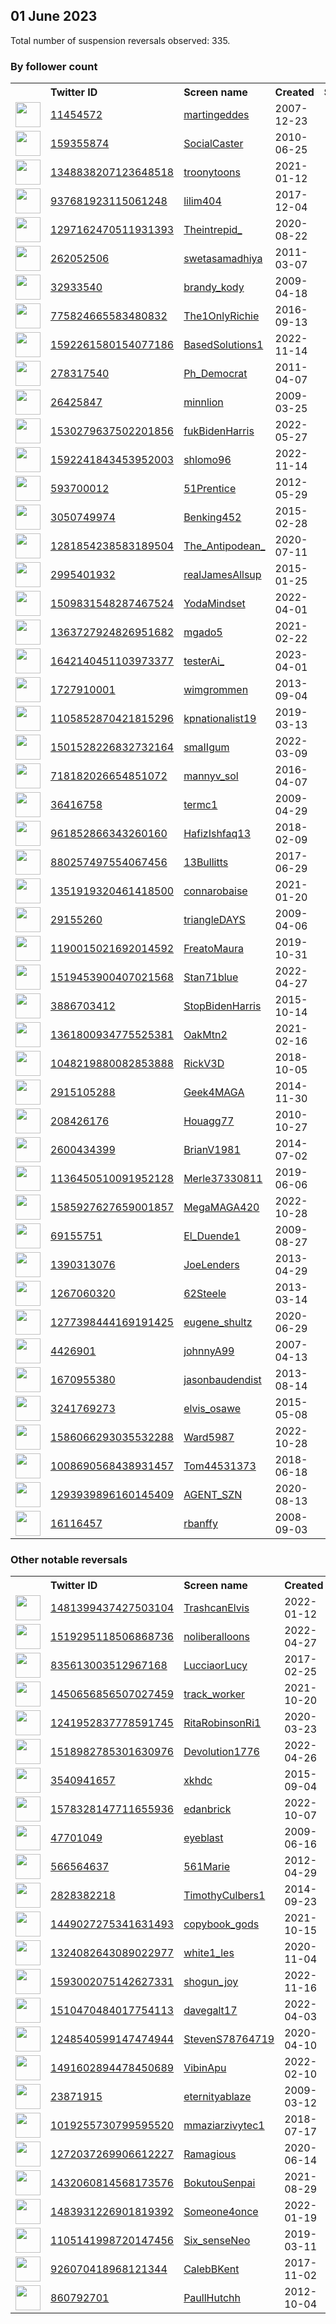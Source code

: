 
## 01 June 2023
Total number of suspension reversals observed: 335.

### By follower count
<table><tr><th></th><th align="left">Twitter ID</th><th align="left">Screen name</th>
<th align="left">Created</th><th align="left">Status</th><th align="left">Suspended</th><th align="left">Followers</th>
<tr><td><a href="https://pbs.twimg.com/profile_images/1176975324933963776/eazJceK7_normal.png"><img src="https://pbs.twimg.com/profile_images/1176975324933963776/eazJceK7_normal.png" width="40px" height="40px" align="center"/></a></td><td><a href="https://twitter.com/intent/user?user_id=11454572">11454572</a></td><td><a href="https://twitter.com/martingeddes">martingeddes</a></td><td>2007-12-23</td><td align="center"></td><td></td><td>159083</td></tr>
<tr><td><a href="https://pbs.twimg.com/profile_images/441735386734157824/kk9-RtaK_normal.jpeg"><img src="https://pbs.twimg.com/profile_images/441735386734157824/kk9-RtaK_normal.jpeg" width="40px" height="40px" align="center"/></a></td><td><a href="https://twitter.com/intent/user?user_id=159355874">159355874</a></td><td><a href="https://twitter.com/SocialCaster">SocialCaster</a></td><td>2010-06-25</td><td align="center"></td><td>2023-01-24</td><td>91550</td></tr>
<tr><td><a href="https://pbs.twimg.com/profile_images/1665694768930918401/RCqTk-IW_normal.jpg"><img src="https://pbs.twimg.com/profile_images/1665694768930918401/RCqTk-IW_normal.jpg" width="40px" height="40px" align="center"/></a></td><td><a href="https://twitter.com/intent/user?user_id=1348838207123648518">1348838207123648518</a></td><td><a href="https://twitter.com/troonytoons">troonytoons</a></td><td>2021-01-12</td><td align="center"></td><td>2023-03-19</td><td>58141</td></tr>
<tr><td><a href="https://pbs.twimg.com/profile_images/1663910991908728833/XToz_afB_normal.jpg"><img src="https://pbs.twimg.com/profile_images/1663910991908728833/XToz_afB_normal.jpg" width="40px" height="40px" align="center"/></a></td><td><a href="https://twitter.com/intent/user?user_id=937681923115061248">937681923115061248</a></td><td><a href="https://twitter.com/lilim404">lilim404</a></td><td>2017-12-04</td><td align="center"></td><td>2023-04-26</td><td>34297</td></tr>
<tr><td><a href="https://pbs.twimg.com/profile_images/1329265390162124801/4wY6mBrh_normal.jpg"><img src="https://pbs.twimg.com/profile_images/1329265390162124801/4wY6mBrh_normal.jpg" width="40px" height="40px" align="center"/></a></td><td><a href="https://twitter.com/intent/user?user_id=1297162470511931393">1297162470511931393</a></td><td><a href="https://twitter.com/Theintrepid_">Theintrepid_</a></td><td>2020-08-22</td><td align="center"></td><td></td><td>32979</td></tr>
<tr><td><a href="https://pbs.twimg.com/profile_images/1649782219291107329/AcdcrKlU_normal.jpg"><img src="https://pbs.twimg.com/profile_images/1649782219291107329/AcdcrKlU_normal.jpg" width="40px" height="40px" align="center"/></a></td><td><a href="https://twitter.com/intent/user?user_id=262052506">262052506</a></td><td><a href="https://twitter.com/swetasamadhiya">swetasamadhiya</a></td><td>2011-03-07</td><td align="center"></td><td></td><td>32569</td></tr>
<tr><td><a href="https://pbs.twimg.com/profile_images/1312514658922688513/8u58laqR_normal.jpg"><img src="https://pbs.twimg.com/profile_images/1312514658922688513/8u58laqR_normal.jpg" width="40px" height="40px" align="center"/></a></td><td><a href="https://twitter.com/intent/user?user_id=32933540">32933540</a></td><td><a href="https://twitter.com/brandy_kody">brandy_kody</a></td><td>2009-04-18</td><td align="center"></td><td>2022-09-09</td><td>30957</td></tr>
<tr><td><a href="https://pbs.twimg.com/profile_images/1176145373095714818/YttE1uPH_normal.jpg"><img src="https://pbs.twimg.com/profile_images/1176145373095714818/YttE1uPH_normal.jpg" width="40px" height="40px" align="center"/></a></td><td><a href="https://twitter.com/intent/user?user_id=775824665583480832">775824665583480832</a></td><td><a href="https://twitter.com/The1OnlyRichie">The1OnlyRichie</a></td><td>2016-09-13</td><td align="center"></td><td>2022-09-29</td><td>25815</td></tr>
<tr><td><a href="https://pbs.twimg.com/profile_images/1665555269957439489/UchfkneE_normal.jpg"><img src="https://pbs.twimg.com/profile_images/1665555269957439489/UchfkneE_normal.jpg" width="40px" height="40px" align="center"/></a></td><td><a href="https://twitter.com/intent/user?user_id=1592261580154077186">1592261580154077186</a></td><td><a href="https://twitter.com/BasedSolutions1">BasedSolutions1</a></td><td>2022-11-14</td><td align="center"></td><td>2023-05-29</td><td>25624</td></tr>
<tr><td><a href="https://pbs.twimg.com/profile_images/1646405529873403904/quF1WZEl_normal.jpg"><img src="https://pbs.twimg.com/profile_images/1646405529873403904/quF1WZEl_normal.jpg" width="40px" height="40px" align="center"/></a></td><td><a href="https://twitter.com/intent/user?user_id=278317540">278317540</a></td><td><a href="https://twitter.com/Ph_Democrat">Ph_Democrat</a></td><td>2011-04-07</td><td align="center"></td><td></td><td>23248</td></tr>
<tr><td><a href="https://pbs.twimg.com/profile_images/1663078304889421824/8wILPQHS_normal.jpg"><img src="https://pbs.twimg.com/profile_images/1663078304889421824/8wILPQHS_normal.jpg" width="40px" height="40px" align="center"/></a></td><td><a href="https://twitter.com/intent/user?user_id=26425847">26425847</a></td><td><a href="https://twitter.com/minnlion">minnlion</a></td><td>2009-03-25</td><td align="center"></td><td></td><td>21996</td></tr>
<tr><td><a href="https://pbs.twimg.com/profile_images/1530426982831300609/L0gadUjR_normal.jpg"><img src="https://pbs.twimg.com/profile_images/1530426982831300609/L0gadUjR_normal.jpg" width="40px" height="40px" align="center"/></a></td><td><a href="https://twitter.com/intent/user?user_id=1530279637502201856">1530279637502201856</a></td><td><a href="https://twitter.com/fukBidenHarris">fukBidenHarris</a></td><td>2022-05-27</td><td align="center"></td><td>2023-05-31</td><td>17829</td></tr>
<tr><td><a href="https://pbs.twimg.com/profile_images/1664029088116359168/E3gVDnwz_normal.png"><img src="https://pbs.twimg.com/profile_images/1664029088116359168/E3gVDnwz_normal.png" width="40px" height="40px" align="center"/></a></td><td><a href="https://twitter.com/intent/user?user_id=1592241843453952003">1592241843453952003</a></td><td><a href="https://twitter.com/shlomo96">shlomo96</a></td><td>2022-11-14</td><td align="center"></td><td>2023-05-28</td><td>17464</td></tr>
<tr><td><a href="https://pbs.twimg.com/profile_images/1519183989298372608/8E4AQneY_normal.jpg"><img src="https://pbs.twimg.com/profile_images/1519183989298372608/8E4AQneY_normal.jpg" width="40px" height="40px" align="center"/></a></td><td><a href="https://twitter.com/intent/user?user_id=593700012">593700012</a></td><td><a href="https://twitter.com/51Prentice">51Prentice</a></td><td>2012-05-29</td><td align="center"></td><td>2023-01-06</td><td>16819</td></tr>
<tr><td><a href="https://pbs.twimg.com/profile_images/1161537940020965376/eNdwQa8E_normal.jpg"><img src="https://pbs.twimg.com/profile_images/1161537940020965376/eNdwQa8E_normal.jpg" width="40px" height="40px" align="center"/></a></td><td><a href="https://twitter.com/intent/user?user_id=3050749974">3050749974</a></td><td><a href="https://twitter.com/Benking452">Benking452</a></td><td>2015-02-28</td><td align="center"></td><td>2022-12-14</td><td>15192</td></tr>
<tr><td><a href="https://pbs.twimg.com/profile_images/1605707379534102528/zaMAnQVG_normal.jpg"><img src="https://pbs.twimg.com/profile_images/1605707379534102528/zaMAnQVG_normal.jpg" width="40px" height="40px" align="center"/></a></td><td><a href="https://twitter.com/intent/user?user_id=1281854238583189504">1281854238583189504</a></td><td><a href="https://twitter.com/The_Antipodean_">The_Antipodean_</a></td><td>2020-07-11</td><td align="center"></td><td>2023-04-04</td><td>15152</td></tr>
<tr><td><a href="https://pbs.twimg.com/profile_images/943812143014600704/k2x1fB9b_normal.jpg"><img src="https://pbs.twimg.com/profile_images/943812143014600704/k2x1fB9b_normal.jpg" width="40px" height="40px" align="center"/></a></td><td><a href="https://twitter.com/intent/user?user_id=2995401932">2995401932</a></td><td><a href="https://twitter.com/realJamesAllsup">realJamesAllsup</a></td><td>2015-01-25</td><td align="center">👋</td><td></td><td>12854</td></tr>
<tr><td><a href="https://pbs.twimg.com/profile_images/1509831812578947077/eMko94_Y_normal.jpg"><img src="https://pbs.twimg.com/profile_images/1509831812578947077/eMko94_Y_normal.jpg" width="40px" height="40px" align="center"/></a></td><td><a href="https://twitter.com/intent/user?user_id=1509831548287467524">1509831548287467524</a></td><td><a href="https://twitter.com/YodaMindset">YodaMindset</a></td><td>2022-04-01</td><td align="center"></td><td>2022-06-05</td><td>12035</td></tr>
<tr><td><a href="https://pbs.twimg.com/profile_images/1599347644874346497/RWuIvx4e_normal.jpg"><img src="https://pbs.twimg.com/profile_images/1599347644874346497/RWuIvx4e_normal.jpg" width="40px" height="40px" align="center"/></a></td><td><a href="https://twitter.com/intent/user?user_id=1363727924826951682">1363727924826951682</a></td><td><a href="https://twitter.com/mgado5">mgado5</a></td><td>2021-02-22</td><td align="center">🚫</td><td>2023-05-17</td><td>11888</td></tr>
<tr><td><a href="https://pbs.twimg.com/profile_images/1642143695914020865/at77I3JK_normal.jpg"><img src="https://pbs.twimg.com/profile_images/1642143695914020865/at77I3JK_normal.jpg" width="40px" height="40px" align="center"/></a></td><td><a href="https://twitter.com/intent/user?user_id=1642140451103973377">1642140451103973377</a></td><td><a href="https://twitter.com/testerAi_">testerAi_</a></td><td>2023-04-01</td><td align="center"></td><td>2023-05-28</td><td>11491</td></tr>
<tr><td><a href="https://pbs.twimg.com/profile_images/1499065831698878472/M3h1aoJG_normal.jpg"><img src="https://pbs.twimg.com/profile_images/1499065831698878472/M3h1aoJG_normal.jpg" width="40px" height="40px" align="center"/></a></td><td><a href="https://twitter.com/intent/user?user_id=1727910001">1727910001</a></td><td><a href="https://twitter.com/wimgrommen">wimgrommen</a></td><td>2013-09-04</td><td align="center"></td><td>2023-05-30</td><td>11232</td></tr>
<tr><td><a href="https://pbs.twimg.com/profile_images/1252680575904858114/qAk3CN3U_normal.jpg"><img src="https://pbs.twimg.com/profile_images/1252680575904858114/qAk3CN3U_normal.jpg" width="40px" height="40px" align="center"/></a></td><td><a href="https://twitter.com/intent/user?user_id=1105852870421815296">1105852870421815296</a></td><td><a href="https://twitter.com/kpnationalist19">kpnationalist19</a></td><td>2019-03-13</td><td align="center"></td><td>2022-04-23</td><td>9879</td></tr>
<tr><td><a href="https://pbs.twimg.com/profile_images/1525631651623075840/Az5haZLP_normal.jpg"><img src="https://pbs.twimg.com/profile_images/1525631651623075840/Az5haZLP_normal.jpg" width="40px" height="40px" align="center"/></a></td><td><a href="https://twitter.com/intent/user?user_id=1501528226832732164">1501528226832732164</a></td><td><a href="https://twitter.com/smaIIgum">smaIIgum</a></td><td>2022-03-09</td><td align="center">🔒</td><td>2022-05-27</td><td>9855</td></tr>
<tr><td><a href="https://pbs.twimg.com/profile_images/1663715925235752960/OB-x7i3V_normal.jpg"><img src="https://pbs.twimg.com/profile_images/1663715925235752960/OB-x7i3V_normal.jpg" width="40px" height="40px" align="center"/></a></td><td><a href="https://twitter.com/intent/user?user_id=718182026654851072">718182026654851072</a></td><td><a href="https://twitter.com/mannyv_sol">mannyv_sol</a></td><td>2016-04-07</td><td align="center"></td><td>2023-05-20</td><td>9087</td></tr>
<tr><td><a href="https://pbs.twimg.com/profile_images/1270526043514982405/iemrGLHv_normal.jpg"><img src="https://pbs.twimg.com/profile_images/1270526043514982405/iemrGLHv_normal.jpg" width="40px" height="40px" align="center"/></a></td><td><a href="https://twitter.com/intent/user?user_id=36416758">36416758</a></td><td><a href="https://twitter.com/termc1">termc1</a></td><td>2009-04-29</td><td align="center"></td><td>2023-01-23</td><td>9050</td></tr>
<tr><td><a href="https://pbs.twimg.com/profile_images/1630915059336503296/qo3Sj-QY_normal.jpg"><img src="https://pbs.twimg.com/profile_images/1630915059336503296/qo3Sj-QY_normal.jpg" width="40px" height="40px" align="center"/></a></td><td><a href="https://twitter.com/intent/user?user_id=961852866343260160">961852866343260160</a></td><td><a href="https://twitter.com/HafizIshfaq13">HafizIshfaq13</a></td><td>2018-02-09</td><td align="center"></td><td>2023-05-25</td><td>7234</td></tr>
<tr><td><a href="https://pbs.twimg.com/profile_images/1324554923007045633/AZdx8qTz_normal.jpg"><img src="https://pbs.twimg.com/profile_images/1324554923007045633/AZdx8qTz_normal.jpg" width="40px" height="40px" align="center"/></a></td><td><a href="https://twitter.com/intent/user?user_id=880257497554067456">880257497554067456</a></td><td><a href="https://twitter.com/13Bullitts">13Bullitts</a></td><td>2017-06-29</td><td align="center"></td><td>2022-05-05</td><td>6759</td></tr>
<tr><td><a href="https://pbs.twimg.com/profile_images/1658907423963324419/6ufi9VyT_normal.jpg"><img src="https://pbs.twimg.com/profile_images/1658907423963324419/6ufi9VyT_normal.jpg" width="40px" height="40px" align="center"/></a></td><td><a href="https://twitter.com/intent/user?user_id=1351919320461418500">1351919320461418500</a></td><td><a href="https://twitter.com/connarobaise">connarobaise</a></td><td>2021-01-20</td><td align="center"></td><td></td><td>6081</td></tr>
<tr><td><a href="https://pbs.twimg.com/profile_images/1399668721354874884/xVBo1Xpt_normal.png"><img src="https://pbs.twimg.com/profile_images/1399668721354874884/xVBo1Xpt_normal.png" width="40px" height="40px" align="center"/></a></td><td><a href="https://twitter.com/intent/user?user_id=29155260">29155260</a></td><td><a href="https://twitter.com/triangleDAYS">triangleDAYS</a></td><td>2009-04-06</td><td align="center"></td><td>2022-11-28</td><td>6013</td></tr>
<tr><td><a href="https://pbs.twimg.com/profile_images/1190036876633227264/jBMWo64v_normal.jpg"><img src="https://pbs.twimg.com/profile_images/1190036876633227264/jBMWo64v_normal.jpg" width="40px" height="40px" align="center"/></a></td><td><a href="https://twitter.com/intent/user?user_id=1190015021692014592">1190015021692014592</a></td><td><a href="https://twitter.com/FreatoMaura">FreatoMaura</a></td><td>2019-10-31</td><td align="center"></td><td></td><td>5684</td></tr>
<tr><td><a href="https://pbs.twimg.com/profile_images/1606390709174603808/7nMs-2rI_normal.jpg"><img src="https://pbs.twimg.com/profile_images/1606390709174603808/7nMs-2rI_normal.jpg" width="40px" height="40px" align="center"/></a></td><td><a href="https://twitter.com/intent/user?user_id=1519453900407021568">1519453900407021568</a></td><td><a href="https://twitter.com/Stan71blue">Stan71blue</a></td><td>2022-04-27</td><td align="center"></td><td>2023-05-25</td><td>5377</td></tr>
<tr><td><a href="https://pbs.twimg.com/profile_images/1347436484840747008/7zRyTS3-_normal.jpg"><img src="https://pbs.twimg.com/profile_images/1347436484840747008/7zRyTS3-_normal.jpg" width="40px" height="40px" align="center"/></a></td><td><a href="https://twitter.com/intent/user?user_id=3886703412">3886703412</a></td><td><a href="https://twitter.com/StopBidenHarris">StopBidenHarris</a></td><td>2015-10-14</td><td align="center"></td><td></td><td>5363</td></tr>
<tr><td><a href="https://pbs.twimg.com/profile_images/1598488683992285184/Xd_T_4iD_normal.jpg"><img src="https://pbs.twimg.com/profile_images/1598488683992285184/Xd_T_4iD_normal.jpg" width="40px" height="40px" align="center"/></a></td><td><a href="https://twitter.com/intent/user?user_id=1361800934775525381">1361800934775525381</a></td><td><a href="https://twitter.com/OakMtn2">OakMtn2</a></td><td>2021-02-16</td><td align="center"></td><td>2023-05-28</td><td>4225</td></tr>
<tr><td><a href="https://pbs.twimg.com/profile_images/1575904101044346880/J0k41ORf_normal.jpg"><img src="https://pbs.twimg.com/profile_images/1575904101044346880/J0k41ORf_normal.jpg" width="40px" height="40px" align="center"/></a></td><td><a href="https://twitter.com/intent/user?user_id=1048219880082853888">1048219880082853888</a></td><td><a href="https://twitter.com/RickV3D">RickV3D</a></td><td>2018-10-05</td><td align="center"></td><td>2022-10-07</td><td>4204</td></tr>
<tr><td><a href="https://pbs.twimg.com/profile_images/1147676392768720896/6miILMDI_normal.png"><img src="https://pbs.twimg.com/profile_images/1147676392768720896/6miILMDI_normal.png" width="40px" height="40px" align="center"/></a></td><td><a href="https://twitter.com/intent/user?user_id=2915105288">2915105288</a></td><td><a href="https://twitter.com/Geek4MAGA">Geek4MAGA</a></td><td>2014-11-30</td><td align="center"></td><td>2023-05-29</td><td>4153</td></tr>
<tr><td><a href="https://pbs.twimg.com/profile_images/1242820856042094592/-48Hvy4o_normal.jpg"><img src="https://pbs.twimg.com/profile_images/1242820856042094592/-48Hvy4o_normal.jpg" width="40px" height="40px" align="center"/></a></td><td><a href="https://twitter.com/intent/user?user_id=208426176">208426176</a></td><td><a href="https://twitter.com/Houagg77">Houagg77</a></td><td>2010-10-27</td><td align="center"></td><td>2023-05-25</td><td>3804</td></tr>
<tr><td><a href="https://pbs.twimg.com/profile_images/909590760479014913/uE-eck-5_normal.jpg"><img src="https://pbs.twimg.com/profile_images/909590760479014913/uE-eck-5_normal.jpg" width="40px" height="40px" align="center"/></a></td><td><a href="https://twitter.com/intent/user?user_id=2600434399">2600434399</a></td><td><a href="https://twitter.com/BrianV1981">BrianV1981</a></td><td>2014-07-02</td><td align="center"></td><td>2022-11-26</td><td>3730</td></tr>
<tr><td><a href="https://abs.twimg.com/sticky/default_profile_images/default_profile_normal.png"><img src="https://abs.twimg.com/sticky/default_profile_images/default_profile_normal.png" width="40px" height="40px" align="center"/></a></td><td><a href="https://twitter.com/intent/user?user_id=1136450510091952128">1136450510091952128</a></td><td><a href="https://twitter.com/Merle37330811">Merle37330811</a></td><td>2019-06-06</td><td align="center"></td><td>2023-05-29</td><td>3542</td></tr>
<tr><td><a href="https://pbs.twimg.com/profile_images/1662456738136637441/iKkC7rxk_normal.jpg"><img src="https://pbs.twimg.com/profile_images/1662456738136637441/iKkC7rxk_normal.jpg" width="40px" height="40px" align="center"/></a></td><td><a href="https://twitter.com/intent/user?user_id=1585927627659001857">1585927627659001857</a></td><td><a href="https://twitter.com/MegaMAGA420">MegaMAGA420</a></td><td>2022-10-28</td><td align="center"></td><td>2023-05-25</td><td>3483</td></tr>
<tr><td><a href="https://pbs.twimg.com/profile_images/463910174/watcher_normal.jpg"><img src="https://pbs.twimg.com/profile_images/463910174/watcher_normal.jpg" width="40px" height="40px" align="center"/></a></td><td><a href="https://twitter.com/intent/user?user_id=69155751">69155751</a></td><td><a href="https://twitter.com/El_Duende1">El_Duende1</a></td><td>2009-08-27</td><td align="center"></td><td>2023-01-03</td><td>3429</td></tr>
<tr><td><a href="https://pbs.twimg.com/profile_images/824266806395289600/HPQk6hRp_normal.jpg"><img src="https://pbs.twimg.com/profile_images/824266806395289600/HPQk6hRp_normal.jpg" width="40px" height="40px" align="center"/></a></td><td><a href="https://twitter.com/intent/user?user_id=1390313076">1390313076</a></td><td><a href="https://twitter.com/JoeLenders">JoeLenders</a></td><td>2013-04-29</td><td align="center"></td><td></td><td>3399</td></tr>
<tr><td><a href="https://pbs.twimg.com/profile_images/802265160371044352/jThhY2Jn_normal.jpg"><img src="https://pbs.twimg.com/profile_images/802265160371044352/jThhY2Jn_normal.jpg" width="40px" height="40px" align="center"/></a></td><td><a href="https://twitter.com/intent/user?user_id=1267060320">1267060320</a></td><td><a href="https://twitter.com/62Steele">62Steele</a></td><td>2013-03-14</td><td align="center"></td><td>2023-01-08</td><td>3348</td></tr>
<tr><td><a href="https://pbs.twimg.com/profile_images/1593769479758045184/ahhMBRUb_normal.jpg"><img src="https://pbs.twimg.com/profile_images/1593769479758045184/ahhMBRUb_normal.jpg" width="40px" height="40px" align="center"/></a></td><td><a href="https://twitter.com/intent/user?user_id=1277398444169191425">1277398444169191425</a></td><td><a href="https://twitter.com/eugene_shultz">eugene_shultz</a></td><td>2020-06-29</td><td align="center"></td><td>2023-05-24</td><td>3343</td></tr>
<tr><td><a href="https://pbs.twimg.com/profile_images/1336646854801494016/mHLajsYh_normal.jpg"><img src="https://pbs.twimg.com/profile_images/1336646854801494016/mHLajsYh_normal.jpg" width="40px" height="40px" align="center"/></a></td><td><a href="https://twitter.com/intent/user?user_id=4426901">4426901</a></td><td><a href="https://twitter.com/johnnyA99">johnnyA99</a></td><td>2007-04-13</td><td align="center"></td><td>2023-05-28</td><td>3282</td></tr>
<tr><td><a href="https://pbs.twimg.com/profile_images/1187447696241627137/L3Gqhfwr_normal.jpg"><img src="https://pbs.twimg.com/profile_images/1187447696241627137/L3Gqhfwr_normal.jpg" width="40px" height="40px" align="center"/></a></td><td><a href="https://twitter.com/intent/user?user_id=1670955380">1670955380</a></td><td><a href="https://twitter.com/jasonbaudendist">jasonbaudendist</a></td><td>2013-08-14</td><td align="center"></td><td></td><td>3242</td></tr>
<tr><td><a href="https://pbs.twimg.com/profile_images/1528747997361741826/f_0lg34j_normal.jpg"><img src="https://pbs.twimg.com/profile_images/1528747997361741826/f_0lg34j_normal.jpg" width="40px" height="40px" align="center"/></a></td><td><a href="https://twitter.com/intent/user?user_id=3241769273">3241769273</a></td><td><a href="https://twitter.com/elvis_osawe">elvis_osawe</a></td><td>2015-05-08</td><td align="center"></td><td>2022-06-05</td><td>3103</td></tr>
<tr><td><a href="https://pbs.twimg.com/profile_images/1586067172459417600/Bhb0Kq3w_normal.jpg"><img src="https://pbs.twimg.com/profile_images/1586067172459417600/Bhb0Kq3w_normal.jpg" width="40px" height="40px" align="center"/></a></td><td><a href="https://twitter.com/intent/user?user_id=1586066293035532288">1586066293035532288</a></td><td><a href="https://twitter.com/Ward5987">Ward5987</a></td><td>2022-10-28</td><td align="center"></td><td>2023-05-28</td><td>3013</td></tr>
<tr><td><a href="https://pbs.twimg.com/profile_images/1299473779236708355/2aEUM_wp_normal.jpg"><img src="https://pbs.twimg.com/profile_images/1299473779236708355/2aEUM_wp_normal.jpg" width="40px" height="40px" align="center"/></a></td><td><a href="https://twitter.com/intent/user?user_id=1008690568438931457">1008690568438931457</a></td><td><a href="https://twitter.com/Tom44531373">Tom44531373</a></td><td>2018-06-18</td><td align="center"></td><td></td><td>2849</td></tr>
<tr><td><a href="https://pbs.twimg.com/profile_images/1633383680499646464/5xgcBMql_normal.jpg"><img src="https://pbs.twimg.com/profile_images/1633383680499646464/5xgcBMql_normal.jpg" width="40px" height="40px" align="center"/></a></td><td><a href="https://twitter.com/intent/user?user_id=1293939896160145409">1293939896160145409</a></td><td><a href="https://twitter.com/AGENT_SZN">AGENT_SZN</a></td><td>2020-08-13</td><td align="center"></td><td></td><td>2822</td></tr>
<tr><td><a href="https://pbs.twimg.com/profile_images/601426761323261952/an95FUut_normal.jpg"><img src="https://pbs.twimg.com/profile_images/601426761323261952/an95FUut_normal.jpg" width="40px" height="40px" align="center"/></a></td><td><a href="https://twitter.com/intent/user?user_id=16116457">16116457</a></td><td><a href="https://twitter.com/rbanffy">rbanffy</a></td><td>2008-09-03</td><td align="center"></td><td></td><td>2639</td></tr>
</table>

### Other notable reversals
<table><tr><th></th><th align="left">Twitter ID</th><th align="left">Screen name</th>
<th align="left">Created</th><th align="left">Status</th><th align="left">Suspended</th><th align="left">Followers</th>
<tr><td><a href="https://pbs.twimg.com/profile_images/1481526579725357056/ZBsAcHfo_normal.jpg"><img src="https://pbs.twimg.com/profile_images/1481526579725357056/ZBsAcHfo_normal.jpg" width="40px" height="40px" align="center"/></a></td><td><a href="https://twitter.com/intent/user?user_id=1481399437427503104">1481399437427503104</a></td><td><a href="https://twitter.com/TrashcanElvis">TrashcanElvis</a></td><td>2022-01-12</td><td align="center"></td><td>2022-07-23</td><td>405</td></tr>
<tr><td><a href="https://pbs.twimg.com/profile_images/1537797125265887234/BBZcB7w5_normal.jpg"><img src="https://pbs.twimg.com/profile_images/1537797125265887234/BBZcB7w5_normal.jpg" width="40px" height="40px" align="center"/></a></td><td><a href="https://twitter.com/intent/user?user_id=1519295118506868736">1519295118506868736</a></td><td><a href="https://twitter.com/noliberalloons">noliberalloons</a></td><td>2022-04-27</td><td align="center"></td><td>2023-01-02</td><td>2337</td></tr>
<tr><td><a href="https://pbs.twimg.com/profile_images/1423279763112685574/zLwQZ0iz_normal.jpg"><img src="https://pbs.twimg.com/profile_images/1423279763112685574/zLwQZ0iz_normal.jpg" width="40px" height="40px" align="center"/></a></td><td><a href="https://twitter.com/intent/user?user_id=835613003512967168">835613003512967168</a></td><td><a href="https://twitter.com/LucciaorLucy">LucciaorLucy</a></td><td>2017-02-25</td><td align="center"></td><td>2023-01-08</td><td>855</td></tr>
<tr><td><a href="https://pbs.twimg.com/profile_images/1554282615762407425/5RN-HSbc_normal.jpg"><img src="https://pbs.twimg.com/profile_images/1554282615762407425/5RN-HSbc_normal.jpg" width="40px" height="40px" align="center"/></a></td><td><a href="https://twitter.com/intent/user?user_id=1450656856507027459">1450656856507027459</a></td><td><a href="https://twitter.com/track_worker">track_worker</a></td><td>2021-10-20</td><td align="center"></td><td>2023-05-28</td><td>2028</td></tr>
<tr><td><a href="https://pbs.twimg.com/profile_images/1313373686037004288/LiAqKJyf_normal.jpg"><img src="https://pbs.twimg.com/profile_images/1313373686037004288/LiAqKJyf_normal.jpg" width="40px" height="40px" align="center"/></a></td><td><a href="https://twitter.com/intent/user?user_id=1241952837778591745">1241952837778591745</a></td><td><a href="https://twitter.com/RitaRobinsonRi1">RitaRobinsonRi1</a></td><td>2020-03-23</td><td align="center"></td><td>2023-01-05</td><td>851</td></tr>
<tr><td><a href="https://pbs.twimg.com/profile_images/1524950955262885890/AVQoF0ze_normal.jpg"><img src="https://pbs.twimg.com/profile_images/1524950955262885890/AVQoF0ze_normal.jpg" width="40px" height="40px" align="center"/></a></td><td><a href="https://twitter.com/intent/user?user_id=1518982785301630976">1518982785301630976</a></td><td><a href="https://twitter.com/Devolution1776">Devolution1776</a></td><td>2022-04-26</td><td align="center"></td><td>2023-05-29</td><td>860</td></tr>
<tr><td><a href="https://pbs.twimg.com/profile_images/1583534623233015809/-qyESszF_normal.jpg"><img src="https://pbs.twimg.com/profile_images/1583534623233015809/-qyESszF_normal.jpg" width="40px" height="40px" align="center"/></a></td><td><a href="https://twitter.com/intent/user?user_id=3540941657">3540941657</a></td><td><a href="https://twitter.com/xkhdc">xkhdc</a></td><td>2015-09-04</td><td align="center"></td><td>2023-05-28</td><td>1196</td></tr>
<tr><td><a href="https://pbs.twimg.com/profile_images/1611459973158162432/0j_M_Id__normal.jpg"><img src="https://pbs.twimg.com/profile_images/1611459973158162432/0j_M_Id__normal.jpg" width="40px" height="40px" align="center"/></a></td><td><a href="https://twitter.com/intent/user?user_id=1578328147711655936">1578328147711655936</a></td><td><a href="https://twitter.com/edanbrick">edanbrick</a></td><td>2022-10-07</td><td align="center"></td><td>2023-01-06</td><td>1329</td></tr>
<tr><td><a href="https://pbs.twimg.com/profile_images/1213475659890200577/PVkOEjqf_normal.jpg"><img src="https://pbs.twimg.com/profile_images/1213475659890200577/PVkOEjqf_normal.jpg" width="40px" height="40px" align="center"/></a></td><td><a href="https://twitter.com/intent/user?user_id=47701049">47701049</a></td><td><a href="https://twitter.com/eyeblast">eyeblast</a></td><td>2009-06-16</td><td align="center"></td><td>2023-01-03</td><td>294</td></tr>
<tr><td><a href="https://pbs.twimg.com/profile_images/1581936869289463815/WyLbw30O_normal.jpg"><img src="https://pbs.twimg.com/profile_images/1581936869289463815/WyLbw30O_normal.jpg" width="40px" height="40px" align="center"/></a></td><td><a href="https://twitter.com/intent/user?user_id=566564637">566564637</a></td><td><a href="https://twitter.com/561Marie">561Marie</a></td><td>2012-04-29</td><td align="center"></td><td>2022-12-07</td><td>1700</td></tr>
<tr><td><a href="https://pbs.twimg.com/profile_images/568162455746912256/KFQrTHju_normal.jpeg"><img src="https://pbs.twimg.com/profile_images/568162455746912256/KFQrTHju_normal.jpeg" width="40px" height="40px" align="center"/></a></td><td><a href="https://twitter.com/intent/user?user_id=2828382218">2828382218</a></td><td><a href="https://twitter.com/TimothyCulbers1">TimothyCulbers1</a></td><td>2014-09-23</td><td align="center"></td><td>2023-05-28</td><td>565</td></tr>
<tr><td><a href="https://pbs.twimg.com/profile_images/1449034499497549828/nwY5vEMN_normal.jpg"><img src="https://pbs.twimg.com/profile_images/1449034499497549828/nwY5vEMN_normal.jpg" width="40px" height="40px" align="center"/></a></td><td><a href="https://twitter.com/intent/user?user_id=1449027275341631493">1449027275341631493</a></td><td><a href="https://twitter.com/copybook_gods">copybook_gods</a></td><td>2021-10-15</td><td align="center"></td><td>2023-05-24</td><td>228</td></tr>
<tr><td><a href="https://pbs.twimg.com/profile_images/1348307196027629568/rUJPMVQF_normal.jpg"><img src="https://pbs.twimg.com/profile_images/1348307196027629568/rUJPMVQF_normal.jpg" width="40px" height="40px" align="center"/></a></td><td><a href="https://twitter.com/intent/user?user_id=1324082643089022977">1324082643089022977</a></td><td><a href="https://twitter.com/white1_les">white1_les</a></td><td>2020-11-04</td><td align="center"></td><td>2023-05-20</td><td>477</td></tr>
<tr><td><a href="https://pbs.twimg.com/profile_images/1597796537442177024/-sKf9jw__normal.jpg"><img src="https://pbs.twimg.com/profile_images/1597796537442177024/-sKf9jw__normal.jpg" width="40px" height="40px" align="center"/></a></td><td><a href="https://twitter.com/intent/user?user_id=1593002075142627331">1593002075142627331</a></td><td><a href="https://twitter.com/shogun_joy">shogun_joy</a></td><td>2022-11-16</td><td align="center"></td><td>2022-12-20</td><td>34</td></tr>
<tr><td><a href="https://pbs.twimg.com/profile_images/1519907921685004289/80i9fxIp_normal.jpg"><img src="https://pbs.twimg.com/profile_images/1519907921685004289/80i9fxIp_normal.jpg" width="40px" height="40px" align="center"/></a></td><td><a href="https://twitter.com/intent/user?user_id=1510470484017754113">1510470484017754113</a></td><td><a href="https://twitter.com/davegalt17">davegalt17</a></td><td>2022-04-03</td><td align="center"></td><td>2023-05-28</td><td>1546</td></tr>
<tr><td><a href="https://pbs.twimg.com/profile_images/1348032807432564740/BfFOkfSp_normal.jpg"><img src="https://pbs.twimg.com/profile_images/1348032807432564740/BfFOkfSp_normal.jpg" width="40px" height="40px" align="center"/></a></td><td><a href="https://twitter.com/intent/user?user_id=1248540599147474944">1248540599147474944</a></td><td><a href="https://twitter.com/StevenS78764719">StevenS78764719</a></td><td>2020-04-10</td><td align="center"></td><td>2023-05-24</td><td>575</td></tr>
<tr><td><a href="https://pbs.twimg.com/profile_images/1586616540287315968/6f9S7S0N_normal.jpg"><img src="https://pbs.twimg.com/profile_images/1586616540287315968/6f9S7S0N_normal.jpg" width="40px" height="40px" align="center"/></a></td><td><a href="https://twitter.com/intent/user?user_id=1491602894478450689">1491602894478450689</a></td><td><a href="https://twitter.com/VibinApu">VibinApu</a></td><td>2022-02-10</td><td align="center"></td><td>2022-11-07</td><td>206</td></tr>
<tr><td><a href="https://pbs.twimg.com/profile_images/1433890761569968129/2Jn2WUpc_normal.jpg"><img src="https://pbs.twimg.com/profile_images/1433890761569968129/2Jn2WUpc_normal.jpg" width="40px" height="40px" align="center"/></a></td><td><a href="https://twitter.com/intent/user?user_id=23871915">23871915</a></td><td><a href="https://twitter.com/eternityablaze">eternityablaze</a></td><td>2009-03-12</td><td align="center"></td><td>2023-05-28</td><td>179</td></tr>
<tr><td><a href="https://pbs.twimg.com/profile_images/1511719272703311877/EGs2czPK_normal.jpg"><img src="https://pbs.twimg.com/profile_images/1511719272703311877/EGs2czPK_normal.jpg" width="40px" height="40px" align="center"/></a></td><td><a href="https://twitter.com/intent/user?user_id=1019255730799595520">1019255730799595520</a></td><td><a href="https://twitter.com/mmaziarzivytec1">mmaziarzivytec1</a></td><td>2018-07-17</td><td align="center"></td><td>2023-02-06</td><td>1143</td></tr>
<tr><td><a href="https://pbs.twimg.com/profile_images/1651625364160905216/xVDBqcCj_normal.jpg"><img src="https://pbs.twimg.com/profile_images/1651625364160905216/xVDBqcCj_normal.jpg" width="40px" height="40px" align="center"/></a></td><td><a href="https://twitter.com/intent/user?user_id=1272037269906612227">1272037269906612227</a></td><td><a href="https://twitter.com/Ramagious">Ramagious</a></td><td>2020-06-14</td><td align="center"></td><td>2023-05-28</td><td>701</td></tr>
<tr><td><a href="https://pbs.twimg.com/profile_images/1432061520813428747/SZnTTxLW_normal.jpg"><img src="https://pbs.twimg.com/profile_images/1432061520813428747/SZnTTxLW_normal.jpg" width="40px" height="40px" align="center"/></a></td><td><a href="https://twitter.com/intent/user?user_id=1432060814568173576">1432060814568173576</a></td><td><a href="https://twitter.com/BokutouSenpai">BokutouSenpai</a></td><td>2021-08-29</td><td align="center"></td><td>2023-04-18</td><td>536</td></tr>
<tr><td><a href="https://pbs.twimg.com/profile_images/1599925799880204288/VNMT5U6h_normal.jpg"><img src="https://pbs.twimg.com/profile_images/1599925799880204288/VNMT5U6h_normal.jpg" width="40px" height="40px" align="center"/></a></td><td><a href="https://twitter.com/intent/user?user_id=1483931226901819392">1483931226901819392</a></td><td><a href="https://twitter.com/Someone4once">Someone4once</a></td><td>2022-01-19</td><td align="center"></td><td>2023-05-28</td><td>197</td></tr>
<tr><td><a href="https://pbs.twimg.com/profile_images/1666059773052329984/4GtecmfD_normal.jpg"><img src="https://pbs.twimg.com/profile_images/1666059773052329984/4GtecmfD_normal.jpg" width="40px" height="40px" align="center"/></a></td><td><a href="https://twitter.com/intent/user?user_id=1105141998720147456">1105141998720147456</a></td><td><a href="https://twitter.com/Six_senseNeo">Six_senseNeo</a></td><td>2019-03-11</td><td align="center"></td><td>2023-02-19</td><td>268</td></tr>
<tr><td><a href="https://pbs.twimg.com/profile_images/1636133464041836544/uUC671zA_normal.jpg"><img src="https://pbs.twimg.com/profile_images/1636133464041836544/uUC671zA_normal.jpg" width="40px" height="40px" align="center"/></a></td><td><a href="https://twitter.com/intent/user?user_id=926070418968121344">926070418968121344</a></td><td><a href="https://twitter.com/CalebBKent">CalebBKent</a></td><td>2017-11-02</td><td align="center"></td><td>2023-05-28</td><td>1726</td></tr>
<tr><td><a href="https://pbs.twimg.com/profile_images/1659022183799181312/_LFtwumU_normal.jpg"><img src="https://pbs.twimg.com/profile_images/1659022183799181312/_LFtwumU_normal.jpg" width="40px" height="40px" align="center"/></a></td><td><a href="https://twitter.com/intent/user?user_id=860792701">860792701</a></td><td><a href="https://twitter.com/PaullHutchh">PaullHutchh</a></td><td>2012-10-04</td><td align="center"></td><td>2023-05-28</td><td>1731</td></tr>
</table>
